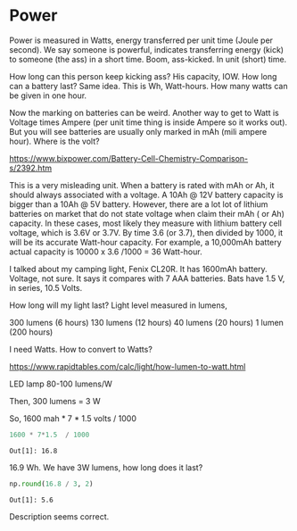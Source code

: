 # Power

Power is measured in Watts, energy transferred per unit time (Joule
per second). We say someone is powerful, indicates transferring energy
(kick) to someone (the ass) in a short time. Boom, ass-kicked. In unit
(short) time. 

How long can this person keep kicking ass? His capacity, IOW. How long
can a battery last? Same idea. This is Wh, Watt-hours. How many watts
can be given in one hour.

Now the marking on batteries can be weird. Another way to get to Watt
is Voltage times Ampere (per unit time thing is inside Ampere so it
works out). But you will see batteries are usually only marked in mAh
(mili ampere hour). Where is the volt?

https://www.bixpower.com/Battery-Cell-Chemistry-Comparison-s/2392.htm

This is a very misleading unit. When a battery is rated with mAh or
Ah, it should always associated with a voltage. A 10Ah @ 12V battery
capacity is bigger than a 10Ah @ 5V battery. However, there are a lot
lot of lithium batteries on market that do not state voltage when
claim their mAh ( or Ah) capacity. In these cases, most likely they
measure with lithium battery cell voltage, which is 3.6V or 3.7V. By
time 3.6 (or 3.7), then divided by 1000, it will be its accurate
Watt-hour capacity. For example, a 10,000mAh battery actual capacity
is 10000 x 3.6 /1000 = 36 Watt-hour.

I talked about my camping light, Fenix CL20R. It has 1600mAh
battery. Voltage, not sure. It says it compares with 7 AAA
batteries. Bats have 1.5 V, in series, 10.5 Volts.

How long will my light last? Light level measured in lumens,

300 lumens (6 hours)
130 lumens (12 hours)
40 lumens (20 hours)
1 lumen (200 hours)

I need Watts. How to convert to Watts?

https://www.rapidtables.com/calc/light/how-lumen-to-watt.html

LED lamp	80-100 lumens/W

Then, 300 lumens = 3 W

So, 1600 mah * 7 * 1.5 volts / 1000

```python
1600 * 7*1.5  / 1000
```

```text
Out[1]: 16.8
```

16.9 Wh. We have 3W lumens, how long does it last?

```python
np.round(16.8 / 3, 2)
```

```text
Out[1]: 5.6
```

Description seems correct. 








